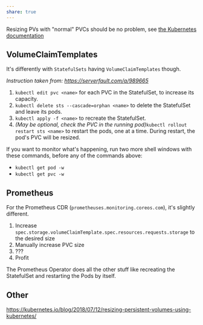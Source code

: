 ```yaml
---
share: true
---
```


Resizing PVs with "normal" PVCs should be no problem, see [the Kubernetes documentation](https://kubernetes.io/blog/2018/07/12/resizing-persistent-volumes-using-kubernetes/)

## VolumeClaimTemplates

It's differently with `StatefulSets` having `VolumeClaimTemplates` though.

*Instruction taken from: <https://serverfault.com/a/989665>*

1.  `kubectl edit pvc <name>` for each PVC in the StatefulSet, to increase its capacity.
2.  `kubectl delete sts --cascade=orphan <name>` to delete the StatefulSet and leave its pods.
3.  `kubectl apply -f <name>` to recreate the StatefulSet.
4.  *(May be optional, check the PVC in the running pod)*`kubectl rollout restart sts <name>` to restart the pods, one at a time. During restart, the pod's PVC will be resized.

If you want to monitor what's happening, run two more shell windows with these commands, before any of the commands above:

*   `kubectl get pod -w`
*   `kubectl get pvc -w`

## Prometheus

For the Prometheus CDR (`prometheuses.monitoring.coreos.com`), it's slightly different.

1. Increase `spec.storage.volumeClaimTemplate.spec.resources.requests.storage` to the desired size
2. Manually increase PVC size
3. ???
4. Profit

The Prometheus Operator does all the other stuff like recreating the StatefulSet and restarting the Pods by itself.

## Other

<https://kubernetes.io/blog/2018/07/12/resizing-persistent-volumes-using-kubernetes/>
